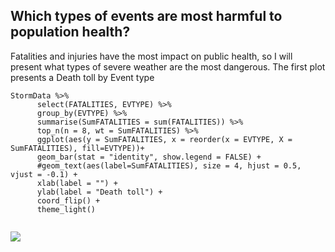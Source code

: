 ## Which types of events are most harmful to population health?
Fatalities and injuries have the most impact on public health, so I will present what types of severe weather are the most dangerous.
The first plot presents a Death toll by Event type

```
StormData %>%
      select(FATALITIES, EVTYPE) %>%
      group_by(EVTYPE) %>%
      summarise(SumFATALITIES = sum(FATALITIES)) %>%
      top_n(n = 8, wt = SumFATALITIES) %>%
      ggplot(aes(y = SumFATALITIES, x = reorder(x = EVTYPE, X = SumFATALITIES), fill=EVTYPE))+
      geom_bar(stat = "identity", show.legend = FALSE) +
      #geom_text(aes(label=SumFATALITIES), size = 4, hjust = 0.5, vjust = -0.1) +
      xlab(label = "") +
      ylab(label = "Death toll") +
      coord_flip() +
      theme_light()
      
```
<img src="Deth toll.png">
